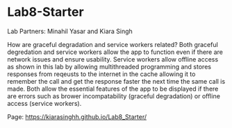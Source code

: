 # Lab8-Starter
Lab Partners: Minahil Yasar and Kiara Singh


How are graceful degradation and service workers related?
Both graceful degredation and service workers allow the app to function even if there are network issues and ensure usability. Service workers allow offline access as shown in this lab by allowing multithreaded programming and stores responses from reqeusts to the internet in the cache allowing it to remember the call and get the response faster the next time the same call is made. Both allow the essential features of the app to be displayed if there are errors such as brower incompatability (graceful degradation) or offline access (service workers). 

Page: https://kiarasinghh.github.io/Lab8_Starter/ 

